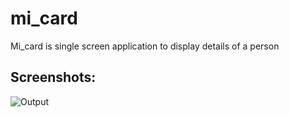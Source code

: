 # mi_card

Mi_card is single screen application to display details of a person

## Screenshots:
![Output](/Screenshots/output.png)
